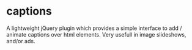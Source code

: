 captions
========

A lightweight jQuery plugin which provides a simple interface to add / animate captions over html elements. Very usefull in image slideshows, and/or ads.